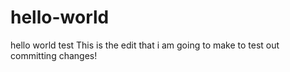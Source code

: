 # hello-world
hello world test
This is the edit that i am going to make to test out committing changes!
